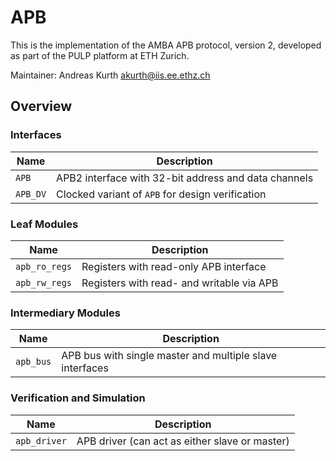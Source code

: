 # APB

This is the implementation of the AMBA APB protocol, version 2, developed as part of the PULP
platform at ETH Zurich.

Maintainer: Andreas Kurth <akurth@iis.ee.ethz.ch>

## Overview

### Interfaces

|           Name            |                     Description                                   |
|---------------------------|-------------------------------------------------------------------|
| `APB`                     | APB2 interface with 32-bit address and data channels              |
| `APB_DV`                  | Clocked variant of `APB` for design verification                  |

### Leaf Modules

|           Name            |                     Description                                   |
|---------------------------|-------------------------------------------------------------------|
| `apb_ro_regs`             | Registers with read-only APB interface                            |
| `apb_rw_regs`             | Registers with read- and writable via APB                         |

### Intermediary Modules

|           Name            |                     Description                                   |
|---------------------------|-------------------------------------------------------------------|
| `apb_bus`                 | APB bus with single master and multiple slave interfaces          |

### Verification and Simulation

|           Name            |                     Description                                   |
|---------------------------|-------------------------------------------------------------------|
| `apb_driver`              | APB driver (can act as either slave or master)                    |
